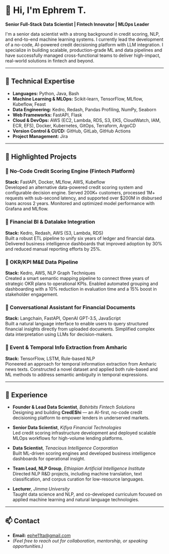 # 👋 Hi, I'm Ephrem T.

**Senior Full-Stack Data Scientist | Fintech Innovator | MLOps Leader**

I'm a senior data scientist with a strong background in credit scoring, NLP, and end-to-end machine learning systems. I currently lead the development of a no-code, AI-powered credit decisioning platform with LLM integration. I specialize in building scalable, production-grade ML and data pipelines and have successfully managed cross-functional teams to deliver high-impact, real-world solutions in fintech and beyond.

---

## 🔧 Technical Expertise

- **Languages:** Python, Java, Bash  
- **Machine Learning & MLOps:** Scikit-learn, TensorFlow, MLflow, Kubeflow, Feast  
- **Data Engineering:** Kedro, Redash, Pandas Profiling, NumPy, Seaborn  
- **Web Frameworks:** FastAPI, Flask  
- **Cloud & DevOps:** AWS (EC2, Lambda, RDS, S3, EKS, CloudWatch, IAM, ECR, EFS), Docker, Kubernetes, GitOps, Terraform, ArgoCD  
- **Version Control & CI/CD:** GitHub, GitLab, GitHub Actions  
- **Project Management:** Jira  

---

## 🚀 Highlighted Projects

### 🔹 No-Code Credit Scoring Engine (Fintech Platform)
**Stack:** FastAPI, Docker, MLflow, AWS, Kubeflow  
Developed an alternative data-powered credit scoring system and configurable decision engine. Served 200K+ customers, processed 1M+ requests with sub-second latency, and supported over $200M in disbursed loans across 2 years. Monitored and optimized model performance with Grafana and MLflow.

### 🔹 Financial BI & Datalake Integration
**Stack:** Kedro, Redash, AWS (S3, Lambda, RDS)  
Built a robust ETL pipeline to unify six years of ledger and financial data. Delivered business intelligence dashboards that improved adoption by 30% and reduced manual reporting efforts by 25%.

### 🔹 OKR/KPI M&E Data Pipeline
**Stack:** Kedro, AWS, NLP Graph Techniques  
Created a smart semantic mapping pipeline to connect three years of strategic OKR plans to operational KPIs. Enabled automated grouping and dashboarding with a 10% reduction in evaluation time and a 15% boost in stakeholder engagement.

### 🔹 Conversational Assistant for Financial Documents
**Stack:** Langchain, FastAPI, OpenAI GPT-3.5, JavaScript  
Built a natural language interface to enable users to query structured financial insights directly from uploaded documents. Simplified complex data interpretation using LLMs for decision-makers.

### 🔹 Event & Temporal Info Extraction from Amharic
**Stack:** TensorFlow, LSTM, Rule-based NLP  
Pioneered an approach for temporal information extraction from Amharic news texts. Constructed a novel dataset and applied both rule-based and ML methods to address semantic ambiguity in temporal expressions.

---

## 👔 Experience

- **Founder & Lead Data Scientist**, *Bahirbits Fintech Solutions*  
  Designing and building **CredE$hi** — an AI-first, no-code credit decisioning platform to empower lenders in underserved markets.

- **Senior Data Scientist**, *Kifiya Financial Technologies*  
  Led credit scoring infrastructure development and deployed scalable MLOps workflows for high-volume lending platforms.

- **Data Scientist**, *Tenacious Intelligence Corporation*  
  Built ML-driven scoring engines and developed business intelligence dashboards for operational insight.

- **Team Lead, NLP Group**, *Ethiopian Artificial Intelligence Institute*  
  Directed NLP R&D projects, including machine translation, text classification, and corpus curation for low-resource languages.

- **Lecturer**, *Jimma University*  
  Taught data science and NLP, and co-developed curriculum focused on applied machine learning and natural language technologies.

---

## 📫 Contact

- **Email:** [ephe11ta@gmail.com](mailto:ephe11ta@gmail.com)  
- *(Feel free to reach out for collaboration, mentorship, or speaking opportunities.)*
